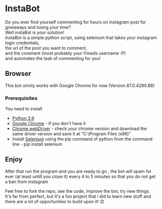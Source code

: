 # InstaBot
Do you ever find yourself commenting for hours on instagram post for giveaways and losing your time?   
Well instaBot is your solution!   
InstaBot is a simple python script, using selenium that takes your instagram login credentials,  
the url of the post you want to comment,  
and the comment (most probably your frineds username :P)  
and automates the task of commenting for you!  

## Browser
This bot omnly works with Google Chrome for now (Version 87.0.4280.88)  

### Prerequisites

You need to install
* [Python 3.9](https://www.python.org/downloads/release/python-390/)
* [Google Chrome](https://www.google.com/chrome/?brand=JJTC&gclid=CjwKCAiAz4b_BRBbEiwA5XlVVjIcGxTS_CNWqTO8R2jV3efCX8c1tcEGSzJWjoRWjSU3clL_CFKDDxoCXNoQAvD_BwE&gclsrc=aw.ds) - if you don't have it
* [Chrome webDriver](https://chromedriver.chromium.org/downloads) - check your chrome version and download the same driver version and save it at "C:\Program Files (x86)\"   
* Install [Selenium](https://www.selenium.dev/) using the pip command of python from the command line - pip install selenium  
## Enjoy
After that run the program and you are ready to go , the bot will spam for ever (at least untill you close it) every 4 to 5 minutes so that you do not get a ban from instagram  

Feel free to fork the repo, see the code, improve the bot, try new things.  
It's far from perfect, but it's a fun project that i did to learn new stuff and there are a lot of opportunities to build upon it! 😊
